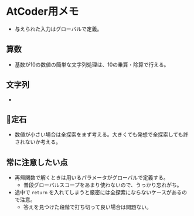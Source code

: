 # AtCoder用メモ

- 与えられた入力はグローバルで定義。

## 算数

- 基数が10の数値の簡単な文字列処理は、10の乗算・除算で行える。

## 文字列

- 

## 定石

- 数値が小さい場合は全探索をまず考える。大きくても発想で全探索しても許されないか考える。

## 常に注意したい点

- 再帰関数で解くときは用いるパラメータがグローバルで定義する。
    - 普段グローバルスコープをあまり使わないので、うっかり忘れがち。
- 途中で `return` を入れてしまうと厳密には全探索にならないケースがあるので注意。
    - 答えを見つけた段階で打ち切って良い場合は問題ない。
